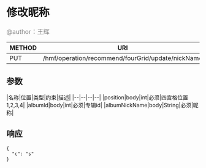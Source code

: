 
# 修改昵称
<font color="gray" size="3">@author：王辉</font>

|METHOD|URI|
|--|--|
|PUT|/hmf/operation/recommend/fourGrid/update/nickName|

## 参数

|名称|位置|类型|约束|描述|
|--|--|--|--|
|position|body|int|必须|四宫格位置1,2,3,4|
|albumId|body|int|必须|专辑id|
|albumNickName|body|String|必须|昵称|

## 响应
```
{
  "c": "s"
}
```

